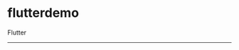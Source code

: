 # flutterdemo
Flutter

************************************************************************************************************************
